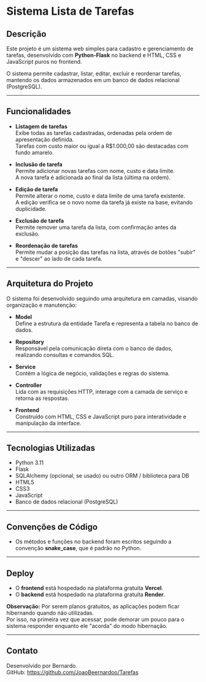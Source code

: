# Sistema Lista de Tarefas

## Descrição

Este projeto é um sistema web simples para cadastro e gerenciamento de tarefas, desenvolvido com **Python-Flask** no backend e HTML, CSS e JavaScript puros no frontend.

O sistema permite cadastrar, listar, editar, excluir e reordenar tarefas, mantendo os dados armazenados em um banco de dados relacional (PostgreSQL).

---

## Funcionalidades

- **Listagem de tarefas**  
  Exibe todas as tarefas cadastradas, ordenadas pela ordem de apresentação definida.  
  Tarefas com custo maior ou igual a R$1.000,00 são destacadas com fundo amarelo.

- **Inclusão de tarefa**  
  Permite adicionar novas tarefas com nome, custo e data limite.  
  A nova tarefa é adicionada ao final da lista (última na ordem).

- **Edição de tarefa**  
  Permite alterar o nome, custo e data limite de uma tarefa existente.  
  A edição verifica se o novo nome da tarefa já existe na base, evitando duplicidade.

- **Exclusão de tarefa**  
  Permite remover uma tarefa da lista, com confirmação antes da exclusão.

- **Reordenação de tarefas**  
  Permite mudar a posição das tarefas na lista, através de botões "subir" e "descer" ao lado de cada tarefa.

---

## Arquitetura do Projeto

O sistema foi desenvolvido seguindo uma arquitetura em camadas, visando organização e manutenção:

- **Model**  
  Define a estrutura da entidade Tarefa e representa a tabela no banco de dados.

- **Repository**  
  Responsável pela comunicação direta com o banco de dados, realizando consultas e comandos SQL.

- **Service**  
  Contém a lógica de negócio, validações e regras do sistema.

- **Controller**  
  Lida com as requisições HTTP, interage com a camada de serviço e retorna as respostas.

- **Frontend**  
  Construído com HTML, CSS e JavaScript puro para interatividade e manipulação da interface.

---

## Tecnologias Utilizadas

- Python 3.11  
- Flask  
- SQLAlchemy (opcional, se usado) ou outro ORM / biblioteca para DB  
- HTML5  
- CSS3  
- JavaScript  
- Banco de dados relacional (PostgreSQL)

---

## Convenções de Código

- Os métodos e funções no backend foram escritos seguindo a convenção **snake_case**, que é padrão no Python.

---

## Deploy

- O **frontend** está hospedado na plataforma gratuita **Vercel**.  
- O **backend** está hospedado na plataforma gratuita **Render**.

**Observação:** Por serem planos gratuitos, as aplicações podem ficar hibernando quando não utilizadas.  
Por isso, na primeira vez que acessar, pode demorar um pouco para o sistema responder enquanto ele "acorda" do modo hibernação.

---

## Contato

Desenvolvido por Bernardo.  
GitHub: https://github.com/JoaoBeernardoo/Tarefas

